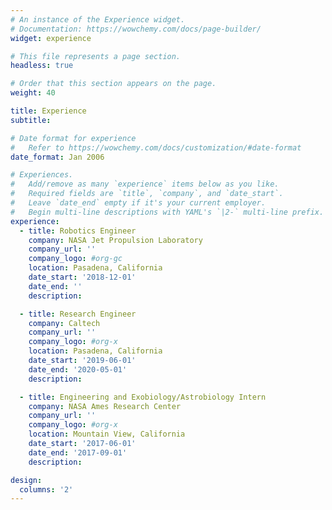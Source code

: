 ```yaml
---
# An instance of the Experience widget.
# Documentation: https://wowchemy.com/docs/page-builder/
widget: experience

# This file represents a page section.
headless: true

# Order that this section appears on the page.
weight: 40

title: Experience
subtitle:

# Date format for experience
#   Refer to https://wowchemy.com/docs/customization/#date-format
date_format: Jan 2006

# Experiences.
#   Add/remove as many `experience` items below as you like.
#   Required fields are `title`, `company`, and `date_start`.
#   Leave `date_end` empty if it's your current employer.
#   Begin multi-line descriptions with YAML's `|2-` multi-line prefix.
experience:
  - title: Robotics Engineer
    company: NASA Jet Propulsion Laboratory
    company_url: ''
    company_logo: #org-gc
    location: Pasadena, California
    date_start: '2018-12-01'
    date_end: ''
    description:

  - title: Research Engineer
    company: Caltech
    company_url: ''
    company_logo: #org-x
    location: Pasadena, California
    date_start: '2019-06-01'
    date_end: '2020-05-01'
    description:

  - title: Engineering and Exobiology/Astrobiology Intern
    company: NASA Ames Research Center
    company_url: ''
    company_logo: #org-x
    location: Mountain View, California
    date_start: '2017-06-01'
    date_end: '2017-09-01'
    description:

design:
  columns: '2'
---
```

